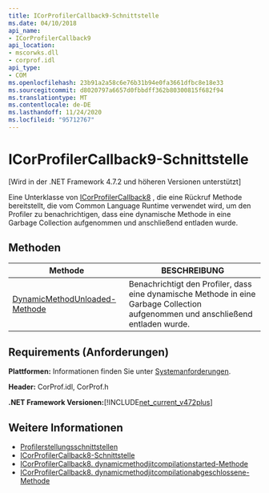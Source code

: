 ```yaml
---
title: ICorProfilerCallback9-Schnittstelle
ms.date: 04/10/2018
api_name:
- ICorProfilerCallback9
api_location:
- mscorwks.dll
- corprof.idl
api_type:
- COM
ms.openlocfilehash: 23b91a2a58c6e76b31b94e0fa3661dfbc8e18e33
ms.sourcegitcommit: d8020797a6657d0fbbdff362b80300815f682f94
ms.translationtype: MT
ms.contentlocale: de-DE
ms.lasthandoff: 11/24/2020
ms.locfileid: "95712767"
---
```

# <a name="icorprofilercallback9-interface"></a>ICorProfilerCallback9-Schnittstelle

[Wird in der .NET Framework 4.7.2 und höheren Versionen unterstützt]  

 Eine Unterklasse von [ICorProfilerCallback8](icorprofilercallback8-interface.md) , die eine Rückruf Methode bereitstellt, die vom Common Language Runtime verwendet wird, um den Profiler zu benachrichtigen, dass eine dynamische Methode in eine Garbage Collection aufgenommen und anschließend entladen wurde.  
  
## <a name="methods"></a>Methoden  
  
|Methode|BESCHREIBUNG|  
|------------|-----------------|  
|[DynamicMethodUnloaded-Methode](ICorProfilerCallback9-dynamicmethodunloaded-method.md)|Benachrichtigt den Profiler, dass eine dynamische Methode in eine Garbage Collection aufgenommen und anschließend entladen wurde.|  
  
## <a name="requirements"></a>Requirements (Anforderungen)  

 **Plattformen:** Informationen finden Sie unter [Systemanforderungen](../../get-started/system-requirements.md).  
  
 **Header:** CorProf.idl, CorProf.h  
  
**.NET Framework Versionen:**[!INCLUDE[net_current_v472plus](../../../../includes/net-current-v472plus.md)]  

## <a name="see-also"></a>Weitere Informationen

- [Profilerstellungsschnittstellen](profiling-interfaces.md)
- [ICorProfilerCallback8-Schnittstelle](icorprofilercallback9-interface.md)
- [ICorProfilerCallback8. dynamicmethodjitcompilationstarted-Methode](icorprofilercallback8-dynamicmethodjitcompilationstarted-method.md)
- [ICorProfilerCallback8. dynamicmethodjitcompilationabgeschlossene-Methode](icorprofilercallback8-dynamicmethodjitcompilationfinished-method.md)
